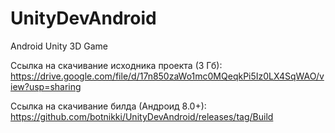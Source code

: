 # UnityDevAndroid
Android Unity 3D Game

Ссылка на скачивание исходника проекта (3 Гб): https://drive.google.com/file/d/17n850zaWo1mc0MQeqkPi5Iz0LX4SqWAO/view?usp=sharing

Ссылка на скачивание билда (Андроид 8.0+): https://github.com/botnikki/UnityDevAndroid/releases/tag/Build
